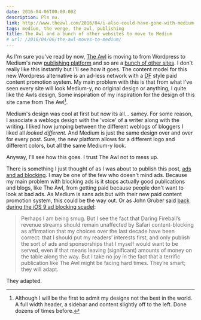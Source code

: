 ```yaml
---
date: 2016-04-06T00:00:00Z
description: Pls nu.
link: http://www.theawl.com/2016/04/i-also-could-have-gone-with-medium-cool
tags: medium, the verge, the awl, publishing
title: The Awl and a bunch of other websites to move to Medium
# url: /2016/04/06/the-awl-moves-to-medium/
---
```


As I'm sure you've read by now, [The Awl](http://www.theawl.com/2016/04/i-also-could-have-gone-with-medium-cool) is moving to from Wordpress to Medium's new [publishing platform](https://medium.com/the-story/making-medium-more-powerful-for-publishers-39663413a904#.oplnm1aaj) and so are a [bunch of other sites](http://www.theverge.com/2016/4/5/11362398/medium-for-publishers-the-awl-bill-simmons-the-ringer). I don't really like this instantly but I'll see how it goes. The content model for this new Wordpress alternative is an ad-less network with a [DF](http://daringfireball.net/) style paid content promotion system. My main problem with this is that from what I've seen every site will look Medium-y, no original design or anything, I quite like the Awls design, Some inspiration of my inspiration for the design of this site came from The Awl[^1]. 

Medium's design was cool at first but now its all... samey. For some reason, I associate a weblogs design with the 'voice' of a writer along with the writing.  I liked how jumping between the different weblogs of bloggers I liked all *looked different.* And Medium is just the same design over and over for every post. Sure,  the new platform allows for a different logo and different colors, but all the same Medium-y look.

 Anyway, I'll see how this goes. I trust The Awl not to mess up.

There is something I just thought of as I was about to publish this post, [ads and ad blocking](http://valiantghost.com/2015/10/on-ads/). I may be one of the few who doesn't mind ads. Because my main problem with blocking ads is it stops actually good publications and blogs, like The Awl, from getting paid because people don't want to look at bad ads. As Medium is sans ads but with their new paid content promotion system, this could be the way out. Or as John Gruber said [back during the iOS 9 ad blocking scadel](http://daringfireball.net/linked/2015/09/16/because-of-apple):

> Perhaps I am being smug. But I see the fact that Daring Fireball’s revenue streams should remain unaffected by Safari content-blocking as affirmation that my choices over the last decade have been correct: that I should put my readers’ interests first, and only publish the sort of ads and sponsorships that I myself would want to be served, even if that means leaving (significant) amounts of money on the table along the way. But I take no joy in the fact that a terrific publication like The Awl might be facing hard times. They’re smart; they will adapt.

They adapted. 





[^1]: Although I will be the first to admit my designs not the best in the world. A full width header, a sidebar and content slightly off to the left. Done dozens of times before.

